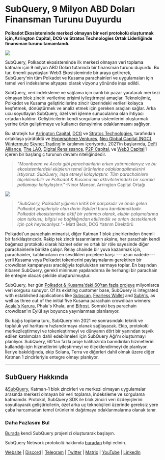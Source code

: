 # SubQuery, 9 Milyon ABD Doları Finansman Turunu Duyurdu

**Polkadot Ekosisteminde merkezi olmayan bir veri protokolü oluşturmak için, Arrington Capital, DCG ve Stratos Technologies Ortak Liderliğinde finansman turunu tamamlandı.**

![](https://cdn-images-1.medium.com/max/1600/0*PR4oqrB9Am03VseR)

SubQuery, Polkadot ekosisteminde ilk merkezi olmayan veri toplama katmanı için 9 milyon ABD Doları tutarında bir finansman turunu duyurdu. Bu tur, önemli paydaşları Web3 Ekosisteminde bir araya getirerek, SubQuery'nin tüm Polkadot ve Kusama parachainleri ve uygulamaları için temel veri indeksleme altyapısı olarak vizyonu yönünde inşa edildi.

SubQuery, veri indeksleme ve sağlama için canlı bir pazar yaratarak merkezi olmayan blok zinciri verilerine erişimi iyileştirmeyi amaçlar. Teknolojimiz, Polkadot ve Kusama geliştiricilerine zincir üzerindeki verileri kolayca keşfetmek, dönüştürmek ve analiz etmek için gereken araçları sağlar. Arka ucu soyutlayan SubQuery, özel veri işleme sunucularına olan ihtiyacı ortadan kaldırır. Geliştiricilerin kendi sorgulama sistemlerini oluşturmak yerine ürün geliştirmeye ve kullanıcı deneyimine odaklanmasını sağlıyor.

Bu stratejik tur [Arrington Capital](https://arringtonxrpcapital.com/), [DCG](https://dcg.co/) ve [Stratos Technologies](https://www.stratoslp.com/), tarafından ortaklaşa yürütüldü ve [Hypersphere Ventures](https://hypersphere.ventures/), [Neo Global Capital (NGC)](http://ngc.fund/), [Wintermute](https://www.wintermute.com/) [Skynet Trading](http://skynettrading.com/)'in katılımını içeriyordu. 2021'in başlarında, [DeFi Alliance](https://defialliance.co/), [The LAO](https://www.thelao.io/), [Digital Renaissance](https://drf.ee/), [P2P Capital](https://www.p2pcap.com/), ve [Web3 Capital](https://web3.capital/)'i içeren bir başlangıç turunun devamı niteliğindedir.

> *"Moonbeam ve Acala gibi parachainlerin erken yatırımcılarıyız ve bu ekosistemlerdeki ekiplerin temel ürünlerine odaklanabilmelerini istiyoruz. SubQuery, inşa etmeyi kolaylaştırır. Tüm parachainlere ölçeklenebilir ve Polkadot & Kusama'nın aktivitelerindeki bir sonraki patlamayı kolaylaştırır."* -Ninor Mansor, Arrington Capital Ortağı

![](https://cdn-images-1.medium.com/max/1600/1*j4VHuY_BgjkYv_bQ6_DmcQ.gif)

> *"SubQuery, Polkadot yığınının kritik bir parçasıdır ve önde gelen Polkadot projeleriyle olan derin ilişkileri bunu kanıtlamaktadır. Polkadot ekosisteminde aktif bir yatırımcı olarak, ekibin çalışmalarına olan tutkusu, bilgisi ve bağlılığından etkilendik ve onları desteklemek için çok heyecanlıyız."* - Matt Beck, DCG Yatırım Direktörü

Polkadot'un parachain mimarisi, diğer Katman 1 blok zincirlerinden önemli bir farklılaştırıcıdır. Rakip tek zincir tasarımlarının aksine, her parachain kendi bağımsız protokolü olarak hizmet eder ve ortak bir röle sayesinde diğer parachainlerle birlikte çalışır. Relay chainde bir yuva kazanmak için, parachainler, katılımcıların en sevdikleri projelere karşı  --- uzun vadede ---  yerli Kusama veya Polkadot tokenlerini paylaşmalarını gerektiren bir crowdloan kampanyası aracılığıyla topluluktan sermaye toplar. En başından itibaren SubQuery, gerekli minimum yapılandırma ile herhangi bir parachain ile entegre olacak şekilde oluşturulmuştur.

SubQuery, her gün [Polkadot & Kusama'daki 60'tan fazla projeye](https://explorer.subquery.network/) milyonlarca veri sorgusu sunuyor. Of its existing customer base, SubQuery is integrated with established applications like [Subscan](../customer_announcements/20210901-Subscans-Multi-Signature-Tool.md), [Fearless Wallet](https://explorer.subquery.network/subquery/ef1rspb/fearless-wallet) and [SubVis](../customer_announcements/20210622-Explore-Kusama-Auctions-with-Subvis.io-and-SubQuery.md), as well as three out of the initial five Kusama parachain crowdloan winners: [Acala's Karura](../customer_announcements/20210819-Karura-Integrates-with-SubQuery-to-Aggregate-and-Serve-DeFi-Data-to-Kusama-Builders.md), Phala's Khala, and [Bifrost](../customer_announcements/20210416-Bifrost-chooses-SubQuery-to-provide-the-data-for-their-new-dApp.md). Sonraki beş parachain crowdloan'ın Eylül ayı boyunca yayınlanması planlanıyor.

Bu bağış toplama turu, SubQuery'nin 2021 ve sonrasındaki teknik ve topluluk yol haritasını hızlandırmaya olanak sağlayacak. Ekip, protokolü merkezileştirmeyi ve tokenleştirmeyi ve dünyanın dört bir yanından teşvik edilen katılımcıları dahil edebilmeleri için SubQuery Ağı'nı oluşturmayı planlıyor. SubQuery, 60'tan fazla proje halihazırda barındırılan hizmetlerini kullandığı için hizmetlerini iyileştirmeyi ve ölçeklendirmeyi de planlıyor. İleriye bakıldığında, ekip Solana, Terra ve diğerleri dahil olmak üzere diğer Katman 1 zincirleriyle entegre olmayı planlıyor.

---

## SubQuery Hakkında

&[SubQuery](https://subquery.network), Katman-1 blok zincirleri ve merkezi olmayan uygulamalar arasında merkezi olmayan bir veri toplama, indeksleme ve sorgulama katmanıdır. Protokol, SubQuery SDK ile blok zinciri veri özdeyişlerini soyutlayarak geliştiricilerin, özel arka uç teknolojileri üzerinde gereksiz yere çaba harcamadan temel ürünlerini dağıtmaya odaklanmalarına olanak tanır.

### Daha Fazlasını Bul

[Burada](https://doc.subquery.network/) kendi SubQuery projenizi oluşturarak başlayın.

SubQuery Network protokolü hakkında [buradan](https://static.subquery.network/whitepaper.pdf) bilgi edinin.

[Website](https://subquery.network/) | [Discord](https://discord.com/invite/78zg8aBSMG) | [Telegram](https://t.me/subquerynetwork) | [Twitter](https://twitter.com/subquerynetwork) | [Matrix](https://matrix.to/#/#subquery:matrix.org) | [YouTube](https://www.youtube.com/channel/UCi1a6NUUjegcLHDFLr7CqLw) | [LinkedIn](https://www.linkedin.com/company/subquery)
